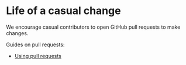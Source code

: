# Life of a casual change

We encourage casual contributors to open GitHub pull requests to make changes.

Guides on pull requests:

- [Using pull requests](https://help.github.com/articles/using-pull-requests/)

